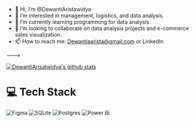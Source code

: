 

- 👋 Hi, I’m @DewantiAristawidya
- 👀 I’m interested in management, logistics, and data analysis.
- 🌱 I’m currently learning programming for data analysis.
- 💞️ I’m looking to collaborate on data analysis projects and e-commerce sales visualization.
- 📫 How to reach me: Dewantiaarista@gmail.com or LinkedIn


---> 
<!-- GitHub stats from https://github.com/anuraghazra/github-readme-stats -->
[![DewantiArisatwidya's github stats](https://github-readme-stats.vercel.app/api?username=DewantiAristawidya&count_private=true&show_icons=true&theme=radical&hide_rank=false)](https://github.com/anuraghazra/github-readme-stats)



# 💻 Tech Stack
<!-- Badges from https://github.com/Ileriayo/markdown-badges -->
![Figma](https://img.shields.io/badge/figma-%23F24E1E.svg?style=for-the-badge&logo=figma&logoColor=white)
![SQLite](https://img.shields.io/badge/sqlite-%2307405e.svg?style=flat-square&logo=sqlite&logoColor=white) 
![Postgres](https://img.shields.io/badge/postgres-%23316192.svg?style=flat-square&logo=postgresql&logoColor=white) 
![Power Bi](https://img.shields.io/badge/power_bi-F2C811?style=flat-square&logo=powerbi&logoColor=black)

